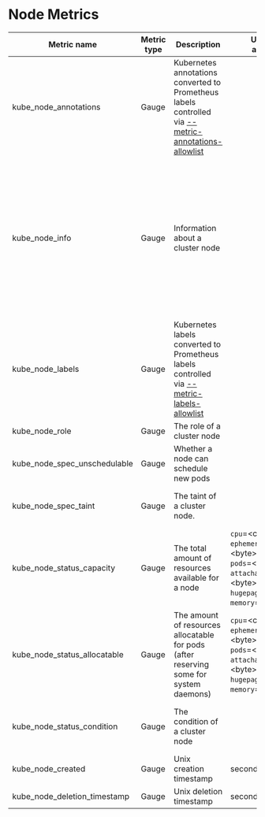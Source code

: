 # Node Metrics

| Metric name                  | Metric type | Description                                                                                                               | Unit (where applicable)                                                                                                                                                                  | Labels/tags                                                                                                                                                                                                                                                                                                                                                                                                                                               | Status       |
| ---------------------------- | ----------- | ------------------------------------------------------------------------------------------------------------------------- | ---------------------------------------------------------------------------------------------------------------------------------------------------------------------------------------- | --------------------------------------------------------------------------------------------------------------------------------------------------------------------------------------------------------------------------------------------------------------------------------------------------------------------------------------------------------------------------------------------------------------------------------------------------------- | ------------ |
| kube_node_annotations        | Gauge       | Kubernetes annotations converted to Prometheus labels controlled via [--metric-annotations-allowlist](./cli-arguments.md) |                                                                                                                                                                                          | `node`=&lt;node-address&gt; <br> `annotation_NODE_ANNOTATION`=&lt;NODE_ANNOTATION&gt;                                                                                                                                                                                                                                                                                                                                                                     | EXPERIMENTAL |
| kube_node_info               | Gauge       | Information about a cluster node                                                                                          |                                                                                                                                                                                          | `node`=&lt;node-address&gt; <br> `kernel_version`=&lt;kernel-version&gt; <br> `os_image`=&lt;os-image-name&gt; <br> `container_runtime_version`=&lt;container-runtime-and-version-combination&gt; <br> `kubelet_version`=&lt;kubelet-version&gt; <br> `kubeproxy_version`=&lt;kubeproxy-version&gt; <br> `pod_cidr`=&lt;pod-cidr&gt; <br> `provider_id`=&lt;provider-id&gt; <br> `system_uuid`=&lt;system-uuid&gt; <br> `internal_ip`=&lt;internal-ip&gt; | STABLE       |
| kube_node_labels             | Gauge       | Kubernetes labels converted to Prometheus labels controlled via [--metric-labels-allowlist](./cli-arguments.md)           |                                                                                                                                                                                          | `node`=&lt;node-address&gt; <br> `label_NODE_LABEL`=&lt;NODE_LABEL&gt;                                                                                                                                                                                                                                                                                                                                                                                    | STABLE       |
| kube_node_role               | Gauge       | The role of a cluster node                                                                                                |                                                                                                                                                                                          | `node`=&lt;node-address&gt; <br> `role`=&lt;NODE_ROLE&gt;                                                                                                                                                                                                                                                                                                                                                                                                 | EXPERIMENTAL |
| kube_node_spec_unschedulable | Gauge       | Whether a node can schedule new pods                                                                                      |                                                                                                                                                                                          | `node`=&lt;node-address&gt;                                                                                                                                                                                                                                                                                                                                                                                                                               | STABLE       |
| kube_node_spec_taint         | Gauge       | The taint of a cluster node.                                                                                              |                                                                                                                                                                                          | `node`=&lt;node-address&gt; <br> `key`=&lt;taint-key&gt; <br> `value=`&lt;taint-value&gt; <br> `effect=`&lt;taint-effect&gt;                                                                                                                                                                                                                                                                                                                              | STABLE       |
| kube_node_status_capacity    | Gauge       | The total amount of resources available for a node                                                                        | `cpu`=&lt;core&gt; <br> `ephemeral_storage`=&lt;byte&gt; <br> `pods`=&lt;integer&gt; <br> `attachable_volumes_*`=&lt;byte&gt; <br> `hugepages_*`=&lt;byte&gt; <br> `memory`=&lt;byte&gt; | `node`=&lt;node-address&gt; <br> `resource`=&lt;resource-name&gt; <br> `unit`=&lt;resource-unit&gt;                                                                                                                                                                                                                                                                                                                                                       | STABLE       |
| kube_node_status_allocatable | Gauge       | The amount of resources allocatable for pods (after reserving some for system daemons)                                    | `cpu`=&lt;core&gt; <br> `ephemeral_storage`=&lt;byte&gt; <br> `pods`=&lt;integer&gt; <br> `attachable_volumes_*`=&lt;byte&gt; <br> `hugepages_*`=&lt;byte&gt; <br> `memory`=&lt;byte&gt; | `node`=&lt;node-address&gt; <br> `resource`=&lt;resource-name&gt; <br> `unit`=&lt;resource-unit&gt;                                                                                                                                                                                                                                                                                                                                                       | STABLE       |
| kube_node_status_condition   | Gauge       | The condition of a cluster node                                                                                           |                                                                                                                                                                                          | `node`=&lt;node-address&gt; <br> `condition`=&lt;node-condition&gt; <br> `status`=&lt;true\|false\|unknown&gt;                                                                                                                                                                                                                                                                                                                                            | STABLE       |
| kube_node_created            | Gauge       | Unix creation timestamp                                                                                                   | seconds                                                                                                                                                                                  | `node`=&lt;node-address&gt;                                                                                                                                                                                                                                                                                                                                                                                                                               | STABLE       |
| kube_node_deletion_timestamp | Gauge       | Unix deletion timestamp                                                                                                   | seconds                                                                                                                                                                                  | `node`=&lt;node-address&gt;                                                                                                                                                                                                                                                                                                                                                                                                                               | EXPERIMENTAL |
